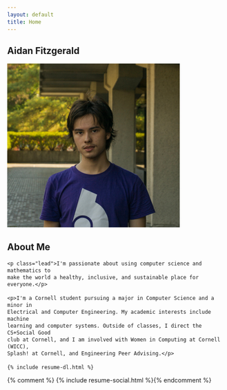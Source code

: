 ```yaml
---
layout: default
title: Home
---
```


<section id="top" class="gradient-bg">
  <h1 class="text-center">Aidan Fitzgerald</h1>

  <img class="img-thumbnail rounded-circle mx-auto d-block" src="photo.jpg" width="400" alt="&copy; Jane Wong">
</section>

<section id="about" class="black-bg">
  <main class="container">
    <h1 class="text-center">About Me</h1>

    <p class="lead">I'm passionate about using computer science and mathematics to
    make the world a healthy, inclusive, and sustainable place for everyone.</p>

    <p>I'm a Cornell student pursuing a major in Computer Science and a minor in
    Electrical and Computer Engineering. My academic interests include machine
    learning and computer systems. Outside of classes, I direct the CS+Social Good
    club at Cornell, and I am involved with Women in Computing at Cornell (WICC),
    Splash! at Cornell, and Engineering Peer Advising.</p>

    {% include resume-dl.html %}

  </main>
</section>

{% comment %} {% include resume-social.html %}{% endcomment %}
